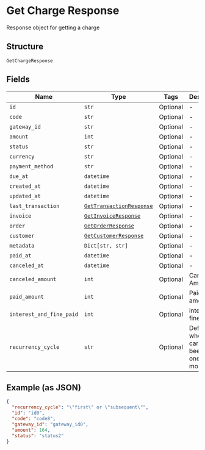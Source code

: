 
# Get Charge Response

Response object for getting a charge

## Structure

`GetChargeResponse`

## Fields

| Name | Type | Tags | Description |
|  --- | --- | --- | --- |
| `id` | `str` | Optional | - |
| `code` | `str` | Optional | - |
| `gateway_id` | `str` | Optional | - |
| `amount` | `int` | Optional | - |
| `status` | `str` | Optional | - |
| `currency` | `str` | Optional | - |
| `payment_method` | `str` | Optional | - |
| `due_at` | `datetime` | Optional | - |
| `created_at` | `datetime` | Optional | - |
| `updated_at` | `datetime` | Optional | - |
| `last_transaction` | [`GetTransactionResponse`](../../doc/models/get-transaction-response.md) | Optional | - |
| `invoice` | [`GetInvoiceResponse`](../../doc/models/get-invoice-response.md) | Optional | - |
| `order` | [`GetOrderResponse`](../../doc/models/get-order-response.md) | Optional | - |
| `customer` | [`GetCustomerResponse`](../../doc/models/get-customer-response.md) | Optional | - |
| `metadata` | `Dict[str, str]` | Optional | - |
| `paid_at` | `datetime` | Optional | - |
| `canceled_at` | `datetime` | Optional | - |
| `canceled_amount` | `int` | Optional | Canceled Amount |
| `paid_amount` | `int` | Optional | Paid amount |
| `interest_and_fine_paid` | `int` | Optional | interest and fine paid |
| `recurrency_cycle` | `str` | Optional | Defines whether the card has been used one or more times. |

## Example (as JSON)

```json
{
  "recurrency_cycle": "\"first\" or \"subsequent\"",
  "id": "id0",
  "code": "code8",
  "gateway_id": "gateway_id0",
  "amount": 164,
  "status": "status2"
}
```

